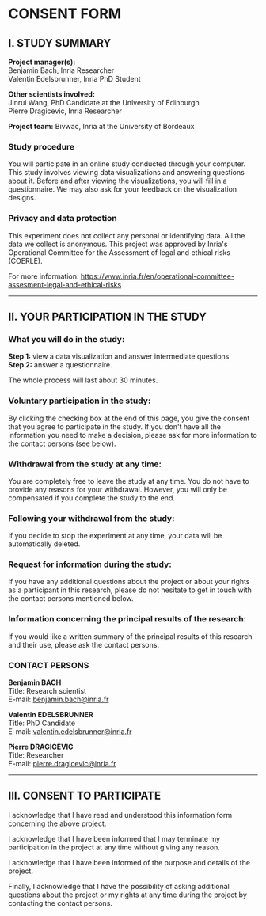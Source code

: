 # CONSENT FORM

## I. STUDY SUMMARY

**Project manager(s):**  
Benjamin Bach, Inria Researcher  
Valentin Edelsbrunner, Inria PhD Student

**Other scientists involved:**  
Jinrui Wang, PhD Candidate at the University of Edinburgh  
Pierre Dragicevic, Inria Researcher

**Project team:** Bivwac, Inria at the University of Bordeaux  

[//]: # (**Project name:** Exploring Visualization Readers, Perception, Confidence and Interpretation.)

### Study procedure
You will participate in an online study conducted through your computer. This study involves viewing data visualizations and answering questions about it. Before and after viewing the visualizations, you will fill in a questionnaire. We may also ask for your feedback on the visualization designs.

### Privacy and data protection
This experiment does not collect any personal or identifying data. All the data we collect is anonymous. This project was approved by Inria's Operational Committee for the Assessment of legal and ethical risks (COERLE).

For more information: https://www.inria.fr/en/operational-committee-assesment-legal-and-ethical-risks

---

## II. YOUR PARTICIPATION IN THE STUDY

### What you will do in the study:

**Step 1:** view a data visualization and answer intermediate questions  
**Step 2:** answer a questionnaire.

The whole process will last about 30 minutes.

### Voluntary participation in the study:
By clicking the checking box at the end of this page, you give the consent that you agree to participate in the study. If you don't have all the information you need to make a decision, please ask for more information to the contact persons (see below).

### Withdrawal from the study at any time:
You are completely free to leave the study at any time. You do not have to provide any reasons for your withdrawal. However, you will only be compensated if you complete the study to the end.

### Following your withdrawal from the study:
If you decide to stop the experiment at any time, your data will be automatically deleted.

### Request for information during the study:
If you have any additional questions about the project or about your rights as a participant in this research, please do not hesitate to get in touch with the contact persons mentioned below.

### Information concerning the principal results of the research:
If you would like a written summary of the principal results of this research and their use, please ask the contact persons.

### CONTACT PERSONS

**Benjamin BACH**  
Title: Research scientist  
E-mail: benjamin.bach@inria.fr

**Valentin EDELSBRUNNER**  
Title: PhD Candidate  
E-mail: valentin.edelsbrunner@inria.fr

**Pierre DRAGICEVIC**  
Title: Researcher  
E-mail: pierre.dragicevic@inria.fr

---

## III. CONSENT TO PARTICIPATE

I acknowledge that I have read and understood this information form concerning the above project.

I acknowledge that I have been informed that I may terminate my participation in the project at any time without giving any reason.

I acknowledge that I have been informed of the purpose and details of the project.

Finally, I acknowledge that I have the possibility of asking additional questions about the project or my rights at any time during the project by contacting the contact persons. 
